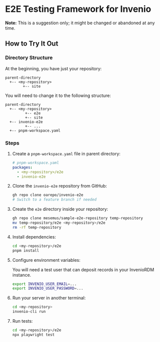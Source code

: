 # E2E Testing Framework for Invenio

**Note:** This is a suggestion only; it might be changed or abandoned at any time.

## How to Try It Out

### Directory Structure

At the beginning, you have just your repository:

```text
parent-directory
  +-- <my-repository>
        +-- site
```

You will need to change it to the following structure:

```text
parent-directory
  +-- <my-repository>
         +-- e2e
         +-- site
  +-- invenio-e2e
         +-- ...
  +-- pnpm-workspace.yaml
```

### Steps

1. Create a `pnpm-workspace.yaml` file in parent directory:

    ```yaml
    # pnpm-workspace.yaml
    packages:
      - <my-repository>/e2e
      - invenio-e2e
    ```

2. Clone the `invenio-e2e` repository from GitHub:

    ```bash
    gh repo clone oarepo/invenio-e2e
    # Switch to a feature branch if needed
    ```

3. Create the `e2e` directory inside your repository:

    ```bash
    gh repo clone mesemus/sample-e2e-repository temp-repository
    mv temp-repository/e2e <my-repository>/e2e
    rm -rf temp-repository
    ```

4. Install dependencies:

    ```bash
    cd <my-repository>/e2e
    pnpm install
    ```

5. Configure environment variables:

    You will need a test user that can deposit records in your InvenioRDM instance.

    ```bash
    export INVENIO_USER_EMAIL=...
    export INVENIO_USER_PASSWORD=...
    ```

6. Run your server in another terminal:

    ```bash
    cd <my-repository>
    invenio-cli run
    ```

7. Run tests:

    ```bash
    cd <my-repository>/e2e
    npx playwright test
    ```
